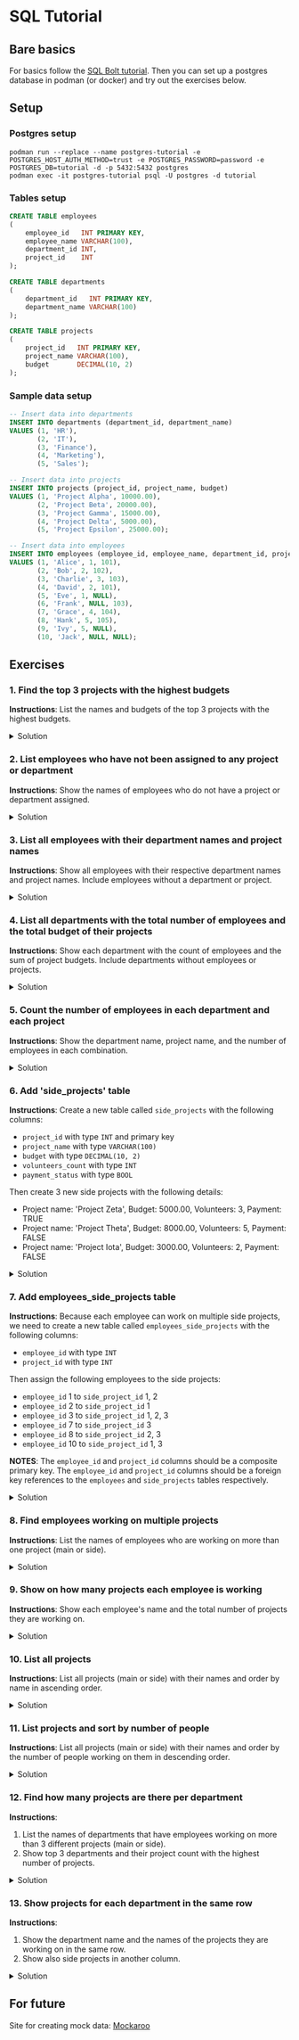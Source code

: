 # SQL Tutorial

## Bare basics

For basics follow the [SQL Bolt tutorial](https://sqlbolt.com/).
Then you can set up a postgres database in podman (or docker) and try out the exercises below.

## Setup

### Postgres setup

```shell
podman run --replace --name postgres-tutorial -e POSTGRES_HOST_AUTH_METHOD=trust -e POSTGRES_PASSWORD=password -e POSTGRES_DB=tutorial -d -p 5432:5432 postgres
podman exec -it postgres-tutorial psql -U postgres -d tutorial
```

### Tables setup

```sql
CREATE TABLE employees
(
    employee_id   INT PRIMARY KEY,
    employee_name VARCHAR(100),
    department_id INT,
    project_id    INT
);
```

```sql
CREATE TABLE departments
(
    department_id   INT PRIMARY KEY,
    department_name VARCHAR(100)
);
```

```sql
CREATE TABLE projects
(
    project_id   INT PRIMARY KEY,
    project_name VARCHAR(100),
    budget       DECIMAL(10, 2)
);
```

### Sample data setup

```sql
-- Insert data into departments
INSERT INTO departments (department_id, department_name)
VALUES (1, 'HR'),
       (2, 'IT'),
       (3, 'Finance'),
       (4, 'Marketing'),
       (5, 'Sales');

-- Insert data into projects
INSERT INTO projects (project_id, project_name, budget)
VALUES (1, 'Project Alpha', 10000.00),
       (2, 'Project Beta', 20000.00),
       (3, 'Project Gamma', 15000.00),
       (4, 'Project Delta', 5000.00),
       (5, 'Project Epsilon', 25000.00);

-- Insert data into employees
INSERT INTO employees (employee_id, employee_name, department_id, project_id)
VALUES (1, 'Alice', 1, 101),
       (2, 'Bob', 2, 102),
       (3, 'Charlie', 3, 103),
       (4, 'David', 2, 101),
       (5, 'Eve', 1, NULL),
       (6, 'Frank', NULL, 103),
       (7, 'Grace', 4, 104),
       (8, 'Hank', 5, 105),
       (9, 'Ivy', 5, NULL),
       (10, 'Jack', NULL, NULL);
```

## Exercises

### 1. Find the top 3 projects with the highest budgets

**Instructions**: List the names and budgets of the top 3 projects with the highest budgets.
<details>
<summary>Solution</summary>

```sql
SELECT project_name, budget
FROM projects
ORDER BY budget DESC LIMIT 3;
```

</details>

### 2. List employees who have not been assigned to any project or department

**Instructions**: Show the names of employees who do not have a project or department assigned.
<details>
<summary>Solution</summary>

```sql
SELECT employee_name
FROM employees
WHERE department_id IS NULL
   OR project_id IS NULL;
```

</details>

### 3. List all employees with their department names and project names

**Instructions**: Show all employees with their respective department names and project names. Include employees without a department or project.

<details>
<summary>Solution</summary>

```sql
SELECT e.employee_name, d.department_name, p.project_name
FROM employees e
         LEFT JOIN departments d ON e.department_id = d.department_id
         LEFT JOIN projects p ON e.project_id = p.project_id;
```

</details>

### 4. List all departments with the total number of employees and the total budget of their projects

**Instructions**: Show each department with the count of employees and the sum of project budgets. Include departments without employees or projects.
<details>
<summary>Solution</summary>

```sql
SELECT d.department_name, COUNT(e.employee_id) AS employee_count, SUM(p.budget) AS total_budget
FROM departments d
         LEFT JOIN employees e ON d.department_id = e.department_id
         LEFT JOIN projects p ON e.project_id = p.project_id
GROUP BY d.department_name;
```

</details>

### 5. Count the number of employees in each department and each project

**Instructions**: Show the department name, project name, and the number of employees in each combination.
<details>
<summary>Solution</summary>

```sql
SELECT d.department_name, p.project_name, COUNT(e.employee_id) AS employee_count
FROM employees e
         LEFT JOIN departments d ON e.department_id = d.department_id
         LEFT JOIN projects p ON e.project_id = p.project_id
GROUP BY d.department_name, p.project_name;
```

</details>

### 6. Add 'side_projects' table

**Instructions**: Create a new table called `side_projects` with the following columns:

- `project_id` with type `INT` and primary key
- `project_name` with type `VARCHAR(100)`
- `budget` with type `DECIMAL(10, 2)`
- `volunteers_count` with type `INT`
- `payment_status` with type `BOOL`

Then create 3 new side projects with the following details:

- Project name: 'Project Zeta', Budget: 5000.00, Volunteers: 3, Payment: TRUE
- Project name: 'Project Theta', Budget: 8000.00, Volunteers: 5, Payment: FALSE
- Project name: 'Project Iota', Budget: 3000.00, Volunteers: 2, Payment: FALSE

<details>
<summary>Solution</summary>

```sql
CREATE TABLE side_projects
(
    project_id       INT PRIMARY KEY,
    project_name     VARCHAR(100),
    budget           DECIMAL(10, 2),
    volunteers_count INT,
    payment_status   BOOLEAN
);

INSERT INTO side_projects (project_id, project_name, budget, volunteers_count, payment_status)
VALUES (1, 'Project Zeta', 5000.00, 3, TRUE),
       (2, 'Project Theta', 8000.00, 5, FALSE),
       (3, 'Project Iota', 3000.00, 2, FALSE);
```

</details>

### 7. Add employees_side_projects table

**Instructions**: Because each employee can work on multiple side projects,
we need to create a new table called `employees_side_projects` with the following columns:

- `employee_id` with type `INT`
- `project_id` with type `INT`

Then assign the following employees to the side projects:

- `employee_id` 1 to `side_project_id` 1, 2
- `employee_id` 2 to `side_project_id` 1
- `employee_id` 3 to `side_project_id` 1, 2, 3
- `employee_id` 7 to `side_project_id` 3
- `employee_id` 8 to `side_project_id` 2, 3
- `employee_id` 10 to `side_project_id` 1, 3

**NOTES**: The `employee_id` and `project_id` columns should be a composite primary key.
The `employee_id` and `project_id` columns should be a foreign key references to the `employees` and `side_projects` tables respectively.

<details>
<summary>Solution</summary>

```sql
CREATE TABLE employees_side_projects
(
    employee_id     INT,
    side_project_id INT,
    PRIMARY KEY (employee_id, side_project_id),
    FOREIGN KEY (employee_id) REFERENCES employees (employee_id),
    FOREIGN KEY (side_project_id) REFERENCES side_projects (project_id)
);

INSERT INTO employees_side_projects (employee_id, side_project_id)
VALUES (1, 1),
       (1, 2),
       (2, 1),
       (3, 1),
       (3, 2),
       (3, 3),
       (7, 3),
       (8, 2),
       (8, 3),
       (10, 1),
       (10, 3);

```

</details>

### 8. Find employees working on multiple projects

**Instructions**: List the names of employees who are working on more than one project (main or side).
<details>
<summary>Solution</summary>

```sql
SELECT e.employee_name
FROM employees e
         JOIN employees_side_projects esp ON e.employee_id = esp.employee_id
GROUP BY e.employee_name
HAVING COUNT(esp.side_project_id) + COUNT(e.project_id) > 1;
```

</details>

### 9. Show on how many projects each employee is working

**Instructions**: Show each employee's name and the total number of projects they are working on.
<details>
<summary>Solution</summary>

```sql
SELECT e.employee_name, COUNT(DISTINCT project_id) + COUNT(DISTINCT side_project_id) AS total_projects
FROM employees e
         LEFT JOIN employees_side_projects esp ON e.employee_id = esp.employee_id
GROUP BY e.employee_name
ORDER BY total_projects DESC;
```

</details>

### 10. List all projects

**Instructions**: List all projects (main or side) with their names and order by name in ascending order.

<details>
<summary>Solution</summary>

```sql
SELECT project_name
FROM projects
UNION
SELECT project_name
FROM side_projects
ORDER BY project_name DESC;
```

</details>

### 11. List projects and sort by number of people

**Instructions**: List all projects (main or side) with their names and order by the number of people working on them in descending order.

<details>
<summary>Solution</summary>

```sql
SELECT project_name,
       Count(e.employee_id) AS people
FROM employees e
         LEFT JOIN projects p
                   ON e.project_id = p.project_id
WHERE project_name IS NOT NULL
GROUP BY project_name
UNION
SELECT project_name,
       Count(e.employee_id) AS people
FROM employees_side_projects s
         LEFT JOIN employees e
                   ON s.employee_id = e.employee_id
         LEFT JOIN side_projects p
                   ON s.side_project_id = p.project_id
GROUP BY project_name
ORDER BY people DESC

```

</details>

### 12. Find how many projects are there per department

**Instructions**:

1. List the names of departments that have employees working on more than 3 different projects (main or side).
2. Show top 3 departments and their project count with the highest number of projects.

<details>
<summary>Solution</summary>

```sql
SELECT d.department_name
FROM departments d
         JOIN employees e ON d.department_id = e.department_id
         JOIN employees_side_projects esp ON e.employee_id = esp.employee_id
GROUP BY d.department_name
HAVING COUNT(DISTINCT e.project_id) + COUNT(DISTINCT esp.side_project_id) > 3;
```

```sql
SELECT d.department_name, COUNT(DISTINCT e.project_id) + COUNT(DISTINCT esp.side_project_id) AS project_count
FROM departments d
         LEFT JOIN employees e ON d.department_id = e.department_id
         LEFT JOIN employees_side_projects esp ON e.employee_id = esp.employee_id
GROUP BY d.department_name
ORDER BY project_count DESC LIMIT 3;
```

</details>

### 13. Show projects for each department in the same row

**Instructions**:

1. Show the department name and the names of the projects they are working on in the same row.
2. Show also side projects in another column.

<details>
<summary>Solution</summary>

```sql
SELECT d.department_name,
       STRING_AGG(DISTINCT p.project_name, ', ') AS projects
FROM departments d
         LEFT JOIN employees e ON d.department_id = e.department_id
         LEFT JOIN projects p ON e.project_id = p.project_id
GROUP BY d.department_name;
```

```sql
SELECT d.department_name,
       STRING_AGG(DISTINCT p.project_name, ', ')  AS projects,
       STRING_AGG(DISTINCT sp.project_name, ', ') AS side_projects
FROM departments d
         LEFT JOIN employees e ON d.department_id = e.department_id
         LEFT JOIN projects p ON e.project_id = p.project_id
         LEFT JOIN employees_side_projects esp ON e.employee_id = esp.employee_id
         LEFT JOIN side_projects sp ON esp.side_project_id = sp.project_id
GROUP BY d.department_name;
```

</details>


## For future
Site for creating mock data: [Mockaroo](https://www.mockaroo.com/)